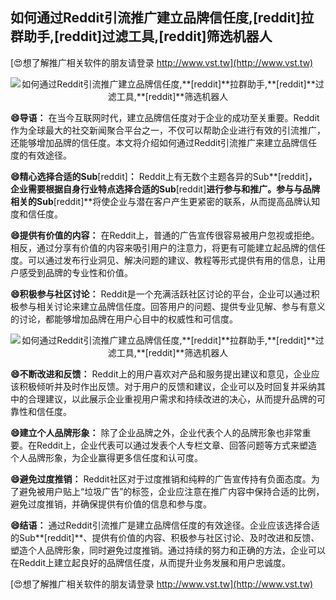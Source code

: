## **如何通过Reddit引流推广建立品牌信任度,**[reddit]**拉群助手,**[reddit]**过滤工具,**[reddit]**筛选机器人**

[😍想了解推广相关软件的朋友请登录 http://www.vst.tw](http://www.vst.tw)

 <center><img src="https://vst.tw/MP4/tuiguang/png/6.png" alt="如何通过Reddit引流推广建立品牌信任度,**[reddit]**拉群助手,**[reddit]**过滤工具,**[reddit]**筛选机器人"></center>

**😄导语：**
在当今互联网时代，建立品牌信任度对于企业的成功至关重要。Reddit作为全球最大的社交新闻聚合平台之一，不仅可以帮助企业进行有效的引流推广，还能够增加品牌的信任度。本文将介绍如何通过Reddit引流推广来建立品牌信任度的有效途径。

**😄精心选择合适的Sub**[reddit]**：**
Reddit上有无数个主题各异的Sub**[reddit]**，企业需要根据自身行业特点选择合适的Sub**[reddit]**进行参与和推广。参与与品牌相关的Sub**[reddit]**将使企业与潜在客户产生更紧密的联系，从而提高品牌认知度和信任度。

**😄提供有价值的内容：**
在Reddit上，普通的广告宣传很容易被用户忽视或拒绝。相反，通过分享有价值的内容来吸引用户的注意力，将更有可能建立起品牌的信任度。可以通过发布行业洞见、解决问题的建议、教程等形式提供有用的信息，让用户感受到品牌的专业性和价值。

**😄积极参与社区讨论：**
Reddit是一个充满活跃社区讨论的平台，企业可以通过积极参与相关讨论来建立品牌信任度。回答用户的问题、提供专业见解、参与有意义的讨论，都能够增加品牌在用户心目中的权威性和可信度。

 <center><img src="https://vst.tw/MP4/tuiguang/png/3.png" alt="如何通过Reddit引流推广建立品牌信任度,**[reddit]**拉群助手,**[reddit]**过滤工具,**[reddit]**筛选机器人"></center>

**😄不断改进和反馈：**
Reddit上的用户喜欢对产品和服务提出建议和意见，企业应该积极倾听并及时作出反馈。对于用户的反馈和建议，企业可以及时回复并采纳其中的合理建议，以此展示企业重视用户需求和持续改进的决心，从而提升品牌的可靠性和信任度。

**😄建立个人品牌形象：**
除了企业品牌之外，企业代表个人的品牌形象也非常重要。在Reddit上，企业代表可以通过发表个人专栏文章、回答问题等方式来塑造个人品牌形象，为企业赢得更多信任度和认可度。

**😄避免过度推销：**
Reddit社区对于过度推销和纯粹的广告宣传持有负面态度。为了避免被用户贴上“垃圾广告”的标签，企业应注意在推广内容中保持合适的比例，避免过度推销，并确保提供有价值的信息和参与度。

**😄结语：**
通过Reddit引流推广是建立品牌信任度的有效途径。企业应该选择合适的Sub**[reddit]**、提供有价值的内容、积极参与社区讨论、及时改进和反馈、塑造个人品牌形象，同时避免过度推销。通过持续的努力和正确的方法，企业可以在Reddit上建立起良好的品牌信任度，从而提升业务发展和用户忠诚度。

[😍想了解推广相关软件的朋友请登录 http://www.vst.tw](http://www.vst.tw)



